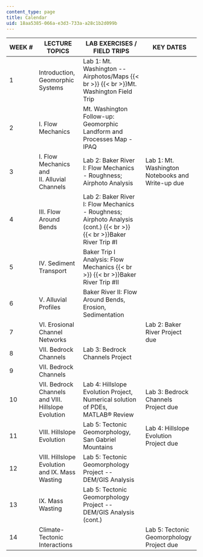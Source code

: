 ```yaml
---
content_type: page
title: Calendar
uid: 18aa5385-066a-e3d3-733a-a28c1b2d099b
---
```


| WEEK # | LECTURE TOPICS | LAB EXERCISES / FIELD TRIPS | KEY DATES |
| --- | --- | --- | --- |
| 1 | Introduction, Geomorphic Systems | Lab 1: Mt. Washington -- Airphotos/Maps  {{< br >}}  {{< br >}}Mt. Washington Field Trip |  |
| 2 | I. Flow Mechanics | Mt. Washington Follow-up: Geomorphic Landform and Processes Map - IPAQ |  |
| 3 | I. Flow Mechanics and II. Alluvial Channels | Lab 2: Baker River I: Flow Mechanics - Roughness; Airphoto Analysis | Lab 1: Mt. Washington Notebooks and Write-up due |
| 4 | III. Flow Around Bends | Lab 2: Baker River I: Flow Mechanics - Roughness; Airphoto Analysis (cont.)  {{< br >}}  {{< br >}}Baker River Trip #I |  |
| 5 | IV. Sediment Transport | Baker Trip I Analysis: Flow Mechanics  {{< br >}}  {{< br >}}Baker River Trip #II |  |
| 6 | V. Alluvial Profiles | Baker River II: Flow Around Bends, Erosion, Sedimentation |  |
| 7 | VI. Erosional Channel Networks |  | Lab 2: Baker River Project due |
| 8 | VII. Bedrock Channels  | Lab 3: Bedrock Channels Project |  |
| 9 | VII. Bedrock Channels |  |  |
| 10 | VII. Bedrock Channels and VIII. Hillslope Evolution | Lab 4: Hillslope Evolution Project, Numerical solution of PDEs, MATLAB® Review | Lab 3: Bedrock Channels Project due |
| 11 | VIII. Hillslope Evolution | Lab 5: Tectonic Geomorphology, San Gabriel Mountains | Lab 4: Hillslope Evolution Project due |
| 12 | VIII. Hillslope Evolution and IX. Mass Wasting | Lab 5: Tectonic Geomorphology Project -- DEM/GIS Analysis |  |
| 13 | IX. Mass Wasting | Lab 5: Tectonic Geomorphology Project -- DEM/GIS Analysis (cont.) |  |
| 14 | Climate-Tectonic Interactions |  | Lab 5: Tectonic Geomorphology Project due